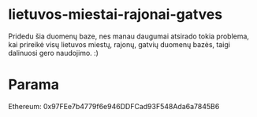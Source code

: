 # lietuvos-miestai-rajonai-gatves

Pridedu šia duomenų baze, nes manau daugumai atsirado tokia problema, kai prireikė visų lietuvos miestų, rajonų, gatvių duomenų bazės, taigi dalinuosi gero naudojimo. :)

# Parama

Ethereum: 0x97FEe7b4779f6e946DDFCad93F548Ada6a7845B6
